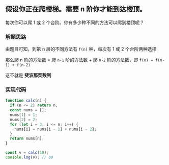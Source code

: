 ## 假设你正在爬楼梯。需要 n 阶你才能到达楼顶。

每次你可以爬 1 或 2 个台阶。你有多少种不同的方法可以爬到楼顶呢？

### 解题思路

由题目可知，到第 n 层的不同方法有 `f(n)` 种，每次有 1 或 2 个台阶两种选择

那么爬 n 阶的方法数 = 爬 `n-1` 阶的方法数 + 爬 `n-2` 阶的方法数，即 `f(n) = f(n-1) + f(n-2)`

这不就是 **斐波那契数列**

### 实现代码

```js
function calc(n) {
  if (n <= 2) return n;
  const nums = [];
  nums[1] = 1;
  nums[2] = 2;
  for (let i = 3; i <= n; i++) {
    nums[i] = nums[i - 1] + nums[i - 2];
  }
  return nums[n];
}

const v = calc(10);
console.log(v); // 89
```